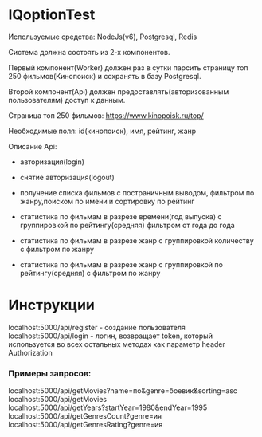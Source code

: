 ﻿# IQoptionTest
Используемые средства: NodeJs(v6), Postgresql, Redis

Система должна состоять из 2-х компонентов.

Первый компонент(Worker) должен раз в сутки парсить страницу топ 250 фильмов(Кинопоиск) и сохранять в базу Postgresql.

Второй компонент(Api) должен предоставлять(авторизованным пользователям) доступ к данным.

Страница топ 250 фильмов: https://www.kinopoisk.ru/top/

Необходимые поля: id(кинопоиск), имя, рейтинг, жанр

Описание Api:

- авторизация(login)

- снятие авторизация(logout)

- получение списка фильмов с постраничным выводом, фильтром по жанру,поиском по имени и сортировку по рейтинг

- статистика по фильмам в разрезе времени(год выпуска) с группировкой по рейтингу(средняя) фильтром от года до года

- статистика по фильмам в разрезе жанр с группировкой количеству с фильтром по жанру

- статистика по фильмам в разрезе жанр с группировкой по рейтингу(средняя) с фильтром по жанру




# Инструкции

localhost:5000/api/register - создание пользователя                                                           
localhost:5000/api/login - логин, возвращает token, который используется во всех остальных методах как параметр header Authorization


### Примеры запросов:

localhost:5000/api/getMovies?name=по&genre=боевик&sorting=asc                                
localhost:5000/api/getMovies                                                          
localhost:5000/api/getYears?startYear=1980&endYear=1995                                                          
localhost:5000/api/getGenresCount?genre=ия                                                         
localhost:5000/api/getGenresRating?genre=ия

